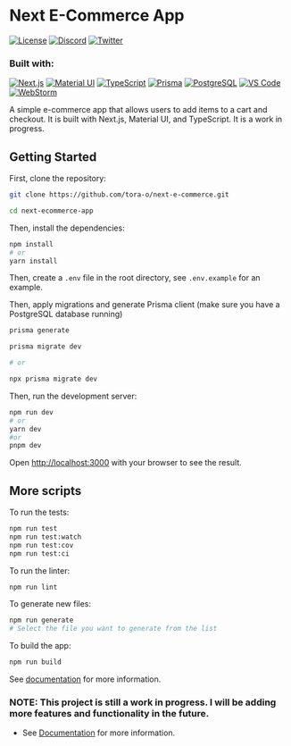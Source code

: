 # Next E-Commerce App

[![License](https://img.shields.io/badge/License-MIT-green)](https://opensource.org/licenses/MIT)
[![Discord](https://img.shields.io/badge/Discord-5865F2?logo=discord&logoColor=white)](https://discordapp.com/users/738982726392217611)
[![Twitter](https://img.shields.io/badge/Twitter-1DA1F2?logo=twitter&logoColor=white&style=flat)](https://twitter.com/notlaww_)

### Built with:

[![Next.js](https://img.shields.io/badge/next.js-000000?style=for-the-badge&logo=nextdotjs&logoColor=white)](https://nextjs.org/)
[![Material UI](https://img.shields.io/badge/Material%20UI-0081CB?style=for-the-badge&logo=material-ui&logoColor=white)](https://material-ui.com/)
[![TypeScript](https://img.shields.io/badge/TypeScript-007ACC?style=for-the-badge&logo=typescript&logoColor=white)](https://www.typescriptlang.org/)
[![Prisma](https://img.shields.io/badge/Prisma-2D3748?style=for-the-badge&logo=prisma&logoColor=white)](https://www.prisma.io/)
[![PostgreSQL](https://img.shields.io/badge/PostgreSQL-316192?style=for-the-badge&logo=postgresql&logoColor=white)](https://www.postgresql.org/)
[![VS Code](https://img.shields.io/badge/VSCode-0078D4?style=for-the-badge&logo=visual%20studio%20code&logoColor=white)](https://code.visualstudio.com/)
[![WebStorm](https://img.shields.io/badge/WebStorm-000000?style=for-the-badge&logo=webstorm&logoColor=white)](https://www.jetbrains.com/webstorm/)

A simple e-commerce app that allows users to add items to a cart and checkout. It is built with Next.js, Material UI,
and TypeScript. It is a work in progress.

## Getting Started

First, clone the repository:

```bash
git clone https://github.com/tora-o/next-e-commerce.git

cd next-ecommerce-app
```

Then, install the dependencies:

```bash
npm install
# or
yarn install
```

Then, create a `.env` file in the root directory, see `.env.example` for an example.

Then, apply migrations and generate Prisma client (make sure you have a PostgreSQL database running)

```bash
prisma generate

prisma migrate dev

# or

npx prisma migrate dev
```

Then, run the development server:

```bash
npm run dev
# or
yarn dev
#or
pnpm dev
```

Open [http://localhost:3000](http://localhost:3000) with your browser to see the result.

## More scripts

To run the tests:

```bash
npm run test
npm run test:watch
npm run test:cov
npm run test:ci
```

To run the linter:

```bash
npm run lint
```

To generate new files:

```bash
npm run generate
# Select the file you want to generate from the list
```

To build the app:

```bash
npm run build
```

See [documentation](./docs/README.md) for more information.

### NOTE: This project is still a work in progress. I will be adding more features and functionality in the future.

- See [Documentation](./docs/README.md) for more information.


